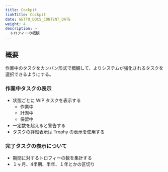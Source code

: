 ```yaml
---
title: Cockpit
linkTitle: Cockpit
date: GETTO_DOCS_CONTENT_DATE
weight: 4
description: >
  トロフィーの概観
---
```


## 概要

作業中のタスクをカンバン形式で概観して、よりシステムが強化されるタスクを選択できるようにする。


### 作業中タスクの表示

- 状態ごとに WIP タスクを表示する
  - 作業中
  - 計測中
  - 保留中
- 一定数を超えると警告する
- タスクの詳細表示は Trophy の表示を使用する


### 完了タスクの表示について

- 期間に対するトロフィーの数を集計する
- １ヶ月、4半期、半年、１年とかの区切り

